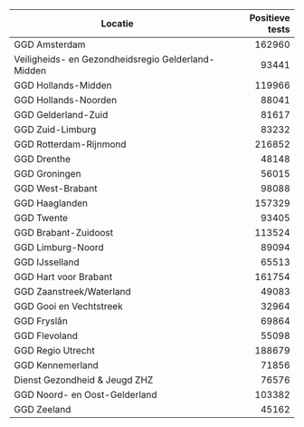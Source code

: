| Locatie | Positieve tests |
|---------|----------------:|
| GGD Amsterdam                            | 162960 |
| Veiligheids- en Gezondheidsregio Gelderland-Midden | 93441 |
| GGD Hollands-Midden                      | 119966 |
| GGD Hollands-Noorden                     | 88041 |
| GGD Gelderland-Zuid                      | 81617 |
| GGD Zuid-Limburg                         | 83232 |
| GGD Rotterdam-Rijnmond                   | 216852 |
| GGD Drenthe                              | 48148 |
| GGD Groningen                            | 56015 |
| GGD West-Brabant                         | 98088 |
| GGD Haaglanden                           | 157329 |
| GGD Twente                               | 93405 |
| GGD Brabant-Zuidoost                     | 113524 |
| GGD Limburg-Noord                        | 89094 |
| GGD IJsselland                           | 65513 |
| GGD Hart voor Brabant                    | 161754 |
| GGD Zaanstreek/Waterland                 | 49083 |
| GGD Gooi en Vechtstreek                  | 32964 |
| GGD Fryslân                              | 69864 |
| GGD Flevoland                            | 55098 |
| GGD Regio Utrecht                        | 188679 |
| GGD Kennemerland                         | 71856 |
| Dienst Gezondheid & Jeugd ZHZ            | 76576 |
| GGD Noord- en Oost-Gelderland            | 103382 |
| GGD Zeeland                              | 45162 |
